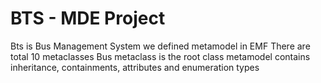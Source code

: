 # BTS - MDE Project
 Bts is Bus Management System
 we defined metamodel in EMF
 There are total 10 metaclasses
 Bus metaclass is the root class
 metamodel contains inheritance, containments, attributes and enumeration types
